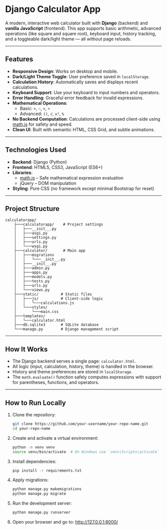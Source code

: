 # Django Calculator App

A modern, interactive web calculator built with **Django** (backend) and **vanilla JavaScript** (frontend). 
This app supports basic arithmetic, advanced operations (like square and square root), keyboard input, history 
tracking, and a toggleable dark/light theme — all without page reloads.

---

## Features

- **Responsive Design**: Works on desktop and mobile.
- **Dark/Light Theme Toggle**: User preference saved in `localStorage`.
- **Calculation History**: Automatically saves and displays recent calculations.
- **Keyboard Support**: Use your keyboard to input numbers and operators.
- **Error Handling**: Graceful error feedback for invalid expressions.
- **Mathematical Operations**:
  - Basic: `+`, `−`, `×`, `÷`
  - Advanced: `()`, `√`, `x²`, `%`
- **No Backend Computation**: Calculations are processed client-side using [math.js](https://mathjs.org/) for safety and speed.
- **Clean UI**: Built with semantic HTML, CSS Grid, and subtle animations.

---

## Technologies Used

- **Backend**: Django (Python)
- **Frontend**: HTML5, CSS3, JavaScript (ES6+)
- **Libraries**:
  - [math.js](https://mathjs.org/) – Safe mathematical expression evaluation
  - jQuery – DOM manipulation
- **Styling**: Pure CSS (no framework except minimal Bootstrap for reset)

---

## Project Structure

```
calculatorapp/
    ├───calculatorapp/    # Project settings
    │   ├───__init__.py
    │   ├───asgi.py
    │   ├───settings.py
    │   ├───urls.py
    │   └───wsgi.py
    ├───calculator/       # Main app
    │   ├───migrations
    │   │   └───__init__.py
    │   ├───__init__.py
    │   ├───admin.py
    │   ├───apps.py
    │   ├───models.py
    │   ├───tests.py
    │   ├───urls.py
    │   └───views.py
    ├───static/          # Static files
    │   ├───js/          # Client-side logic
    │   │   └───calculations.js
    │   └───styles/
    │       └───main.css
    ├───templates/
    │   └───calculator.html
    ├───db.sqlite3       # SQLite database
    └───manage.py        # Django management script
```

---

## How It Works

- The Django backend serves a single page: `calculator.html`.
- All logic (input, calculation, history, theme) is handled in the browser.
- History and theme preferences are stored in `localStorage`.
- The `math.evaluate()` function safely computes expressions with support for parentheses, functions, and operators.

---

## How to Run Locally

1. Clone the repository:

   ```bash
   git clone https://github.com/your-username/your-repo-name.git 
   cd your-repo-name
   
2. Create and activate a virtual environment:

    ```bash
    python -m venv venv
    source venv/bin/activate  # On Windows use `venv\Scripts\activate`
   
3. Install dependencies:

    ```bash
    pip install -r requirements.txt
   
4. Apply migrations:

    ```bash
    python manage.py makemigrations
    python manage.py migrate
   
5. Run the development server:

    ```bash
    python manage.py runserver
   
6. Open your browser and go to: http://127.0.0.1:8000/

